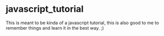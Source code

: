 # javascript_tutorial
This is meant to be kinda of a javascript tutorial, this is also good to me to remember things and learn it in the best way. ;)
